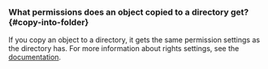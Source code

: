 ### What permissions does an object copied to a directory get? {#copy-into-folder}

If you copy an object to a directory, it gets the same permission settings as the directory has. For more information about rights settings, see the [documentation](../../../datalens/security/index.md).


